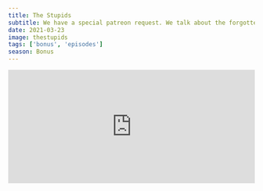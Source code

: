 ```yaml
---
title: The Stupids
subtitle: We have a special patreon request. We talk about the forgotten 90s film, The Stupids. We share our favorite moments of The Stupids and discuss Tom Arnold, PG Ratings and John Landis.
date: 2021-03-23
image: thestupids
tags: ['bonus', 'episodes']
season: Bonus
---
```

<iframe src="https://open.spotify.com/embed-podcast/episode/4GIkAAA9uWWXpr4ssYByUo" width="100%" height="232" frameborder="0" allowtransparency="true" allow="encrypted-media"></iframe>
